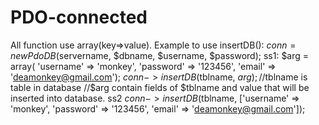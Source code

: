 # PDO-connected
All function use array(key=>value).
Example to use insertDB():
$conn = new PdoDB($servername, $dbname, $username, $password);
ss1: $arg = array( 'username' => 'monkey',
              'password' => '123456',
              'email' => 'deamonkey@gmail.com');
    $conn->insertDB($tblname, $arg); //$tblname is table in database
                                    //$arg contain fields of $tblname and value that will be inserted into database.
ss2 $conn->insertDB($tblname, ['username' => 'monkey',
              'password' => '123456',
              'email' => 'deamonkey@gmail.com']);
